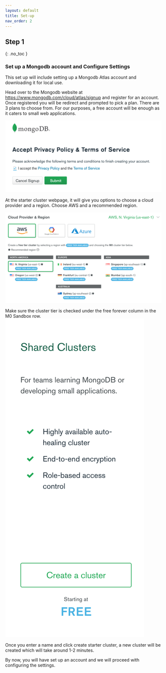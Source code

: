```yaml
---
layout: default
title: Set-up 
nav_order: 2
---
```


## Step 1 
{: .no_toc }

### Set up a Mongodb account and Configure Settings

This set up will include setting up a Mongodb Atlas account and downloading it for local use. 

Head over to the Mongodb website at https://www.mongodb.com/cloud/atlas/signup and register for an account. Once registered you will be redirect and prompted to pick a plan. There are 3 plans to choose from. For our purposes, a free account will be enough as it caters to small web applications. 

![registration](https://github.com/eswong610/user-guide-docs/blob/gh-pages/assets/images/register.png?raw=true "LOGIN")

At the starter cluster webpage, it will give you options to choose a cloud provider and a region. Choose AWS and a recommended region. 

![cloudprovider](https://github.com/eswong610/user-guide-docs/blob/gh-pages/assets/images/cloudprovider.png?raw=true "cloud provider")


Make sure the cluster tier is checked under the free forever column in the M0 Sandbox row. 
![freecluster](https://github.com/eswong610/user-guide-docs/blob/gh-pages/assets/images/cluster.png?raw=true "Free cluster")

Once you enter a name and click create starter cluster, a new cluster will be created which will take around 1-2 minutes. 

By now, you will have set up an account and we will proceed with configuring the settings. 






